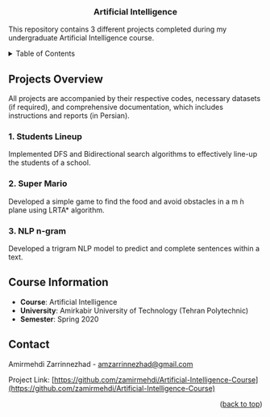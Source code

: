 <!-- PROJECT INFO -->
<br/>
<div align="center">
  <h3 align="center">Artificial Intelligence</h3>
  
  <p align="left">
    This repository contains 3 different projects completed during my undergraduate Artificial Intelligence course.
    <br/>
  </p>
  
</div>


<!-- TABLE OF CONTENTS -->
<details>
  <summary>Table of Contents</summary>
  <ol>
    <li><a href="#projects-overview">Projects Overview</a>
      <ul>
        <li><a href="#-1-students-lineup-">1. Students Lineup</a></li>
        <li><a href="#-2-super-mario-">2. Super Mario</a></li>
        <li><a href="#-3-nlp-n-gram-">3. NLP n-gram</a></li>
      </ul>
    </li>
    <li><a href="#course-information">Course Information</a></li>
    <li><a href="#contact">Contact</a></li>
  </ol>
</details>



<!-- ABOUT THE PROJECT -->

## Projects Overview
All projects are accompanied by their respective codes, necessary datasets (if required), and comprehensive documentation, which includes instructions and reports (in Persian).

<h3> 1. Students Lineup </h3>

Implemented DFS and Bidirectional search algorithms to effectively line-up the students of a school.

<h3> 2. Super Mario </h3>
Developed a simple game to find the food and avoid obstacles in a m ́n plane using LRTA* algorithm.

<h3> 3. NLP n-gram </h3>
Developed a trigram NLP model to predict and complete sentences within a text.


## Course Information
- **Course**: Artificial Intelligence 
- **University**: Amirkabir University of Technology (Tehran Polytechnic)
- **Semester**: Spring 2020




<!-- CONTACT -->

## Contact

Amirmehdi Zarrinnezhad - amzarrinnezhad@gmail.com

Project Link: [https://github.com/zamirmehdi/Artificial-Intelligence-Course](https://github.com/zamirmehdi/Artificial-Intelligence-Course)
<p align="right">(<a href="#top">back to top</a>)</p>
